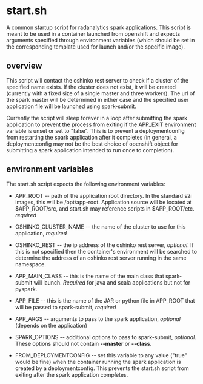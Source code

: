 # start.sh #

A common startup script for radanalytics spark applications.
This script is meant to be used in a container launched
from openshift and expects arguments specified through
environment variables (which should be set in the 
corresponding template used for launch and/or the
specific image).

## overview ##

This script will contact the oshinko rest server to check
if a cluster of the specified name exists. If the cluster
does not exist, it will be created (currently with a fixed
size of a single master and three workers). The url of the
spark master will be determined in either case and the
specified user application file will be launched using
spark-submit.

Currently the script will sleep forever in a loop after submitting
the spark application to prevent the process from exiting if the
APP_EXIT environment variable is unset or set to "false". This is
to prevent a deploymentconfig from restarting the spark application
after it completes (in general, a deploymentconfig may not be the
best choice of openshift object for submitting a spark application
intended to run once to completion).

## environment variables ##

The start.sh script expects the following environment variables:

+ APP_ROOT -- path of the application root directory. In the standard s2i
images, this will be /opt/app-root. Application source will be located at
$APP_ROOT/src, and start.sh may reference scripts in $APP_ROOT/etc. *required*

+ OSHINKO_CLUSTER_NAME -- the name of the cluster to use for this application, *required*

+ OSHINKO_REST -- the ip address of the oshinko rest server, *optional*. If this is not
specified then the container's environment will be searched to determine the address
of an oshinko rest server running in the same namespace.

+ APP_MAIN_CLASS -- this is the name of the main class that spark-submit will launch. *Required*
for java and scala applications but not for pyspark.

+ APP_FILE -- this is the name of the JAR or python file in APP_ROOT that will be passed to
spark-submit, *required*

+ APP_ARGS -- arguments to pass to the spark application, *optional* (depends on the application)

+ SPARK_OPTIONS -- additional options to pass to spark-submit, *optional*. These options should
not contain **--master** or **--class**.

* FROM_DEPLOYMENTCONFIG -- set this variable to any value ("true" would be fine) when the container
running the spark application is created by a deploymentconfig. This prevents the start.sh script
from exiting after the spark application completes.
